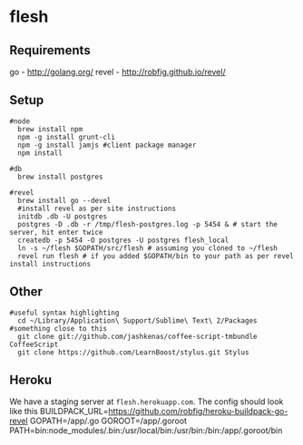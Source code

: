 # flesh

## Requirements
go - http://golang.org/
revel - http://robfig.github.io/revel/


## Setup
    #node
      brew install npm
      npm -g install grunt-cli
      npm -g install jamjs #client package manager
      npm install

    #db
      brew install postgres

    #revel
      brew install go --devel
      #install revel as per site instructions
      initdb .db -U postgres
      postgres -D .db -r /tmp/flesh-postgres.log -p 5454 & # start the server, hit enter twice
      createdb -p 5454 -O postgres -U postgres flesh_local
      ln -s ~/flesh $GOPATH/src/flesh # assuming you cloned to ~/flesh
      revel run flesh # if you added $GOPATH/bin to your path as per revel install instructions

## Other
    #useful syntax highlighting
      cd ~/Library/Application\ Support/Sublime\ Text\ 2/Packages #something close to this
      git clone git://github.com/jashkenas/coffee-script-tmbundle CoffeeScript
      git clone https://github.com/LearnBoost/stylus.git Stylus


## Heroku

We have a staging server at `flesh.herokuapp.com`. The config should look like this
    BUILDPACK_URL=https://github.com/robfig/heroku-buildpack-go-revel
    GOPATH=/app/.go
    GOROOT=/app/.goroot
    PATH=bin:node_modules/.bin:/usr/local/bin:/usr/bin:/bin:/app/.goroot/bin
